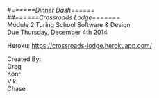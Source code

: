 #*======Dinner Dash======*<br>
##*======Crossroads Lodge=======*<br>
   Module 2 Turing School Software & Design<br>
      Due Thursday, December 4th 2014
      
Heroku: https://crossroads-lodge.herokuapp.com/
   
Created By:<br>
Greg<br>
Konr<br>
Viki<br>
Chase<br>

